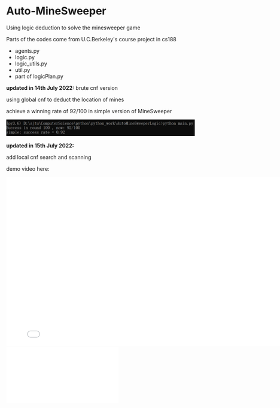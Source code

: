 # Auto-MineSweeper
Using logic deduction to solve the minesweeper game

Parts of the codes come from U.C.Berkeley's course project in cs188
* agents.py
* logic.py
* logic_utils.py
* util.py
* part of logicPlan.py

**updated in 14th July 2022:**
brute cnf version

using global cnf to deduct the location of mines

achieve a winning rate of 92/100 in simple version of MineSweeper

![avatar](./image/simple_in_brute_cnf.png)



**updated in 15th July 2022:**

add local cnf search and scanning

demo video here:

<iframe 
    width="800" 
    height="450" 
    src="./video/demo.mp4"
    frameborder="0" 
    allowfullscreen>
</iframe>
<iframe src="//player.bilibili.com/player.html?aid=215970874&bvid=BV1Ga411H7i3&cid=773655901&page=1" scrolling="no" border="0" frameborder="no" framespacing="0" allowfullscreen="true"> </iframe>
